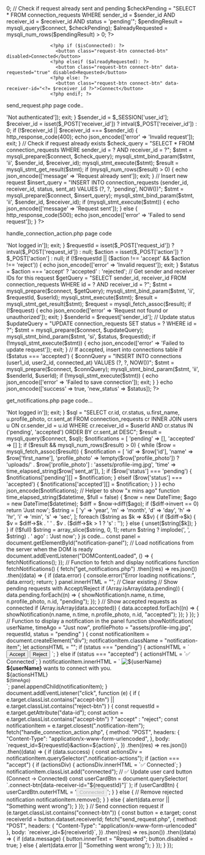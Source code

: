

 <?php
                    $sender_id = (int)$currentUserId;
                    $receiver_id = (int)$row['id'];

                    // Check if already connected
                    $checkConnection = "SELECT * FROM connection_requests 
                    WHERE ((sender_id = $sender_id AND receiver_id = $receiver_id)
                        OR (sender_id = $receiver_id AND receiver_id = $sender_id))
                      AND status = 'accepted'";
                    $connResult = mysqli_query($connect, $checkConnection);
                    $isConnected = mysqli_num_rows($connResult) > 0;

                    // Check if request already sent and pending
                    $checkPending = "SELECT * FROM connection_requests 
                    WHERE sender_id = $sender_id AND receiver_id = $receiver_id AND status = 'pending'";
                    $pendingResult = mysqli_query($connect, $checkPending);
                    $alreadyRequested = mysqli_num_rows($pendingResult) > 0;
                    ?>


                    <?php if ($isConnected): ?>
                      <button class="request-btn connected-btn" disabled>Connected</button>
                    <?php elseif ($alreadyRequested): ?>
                      <button class="request-btn connect-btn" data-requested="true" disabled>Requested</button>
                    <?php else: ?>
                      <button class="request-btn connect-btn" data-receiver-id="<?= $receiver_id ?>">Connect</button>
                    <?php endif; ?>

send_request.php page code..

<?php
include 'config.php'; 
session_start();

if (!isset($_SESSION['user_id'])) {
  http_response_code(401);
  echo json_encode(['error' => 'Not authenticated']);
  exit;
}

$sender_id = $_SESSION['user_id'];
$receiver_id = isset($_POST['receiver_id']) ? intval($_POST['receiver_id']) : 0;

if (!$receiver_id || $receiver_id === $sender_id) {
  http_response_code(400);
  echo json_encode(['error' => 'Invalid request']);
  exit;
}

// Check if request already exists
$check_query = "SELECT * FROM connection_requests WHERE sender_id = ? AND receiver_id = ?";
$stmt = mysqli_prepare($connect, $check_query);
mysqli_stmt_bind_param($stmt, 'ii', $sender_id, $receiver_id);
mysqli_stmt_execute($stmt);
$result = mysqli_stmt_get_result($stmt);

if (mysqli_num_rows($result) > 0) {
  echo json_encode(['message' => 'Request already sent']);
  exit;
}

// Insert new request
$insert_query = "INSERT INTO connection_requests (sender_id, receiver_id, status, sent_at) VALUES (?, ?, 'pending', NOW())";
$stmt = mysqli_prepare($connect, $insert_query);
mysqli_stmt_bind_param($stmt, 'ii', $sender_id, $receiver_id);

if (mysqli_stmt_execute($stmt)) {
  echo json_encode(['message' => 'Request sent']);
} else {
  http_response_code(500);
  echo json_encode(['error' => 'Failed to send request']);
}
?>



handle_connection_action.php page code

<?php
session_start();
include 'config.php';

$userId = isset($_SESSION['user_id']) ? $_SESSION['user_id'] : null;

if (!$userId) {
  echo json_encode(['error' => 'Not logged in']);
  exit;
}

$requestId = isset($_POST['request_id']) ? intval($_POST['request_id']) : null;
$action = isset($_POST['action']) ? $_POST['action'] : null;

if (!$requestId || ($action !== 'accept' && $action !== 'reject')) {
  echo json_encode(['error' => 'Invalid request']);
  exit;
}

$status = $action === 'accept' ? 'accepted' : 'rejected';

// Get sender and receiver IDs for this request
$getQuery = "SELECT sender_id, receiver_id FROM connection_requests WHERE id = ? AND receiver_id = ?";
$stmt = mysqli_prepare($connect, $getQuery);
mysqli_stmt_bind_param($stmt, 'ii', $requestId, $userId);
mysqli_stmt_execute($stmt);
$result = mysqli_stmt_get_result($stmt);
$request = mysqli_fetch_assoc($result);

if (!$request) {
  echo json_encode(['error' => 'Request not found or unauthorized']);
  exit;
}

$senderId = $request['sender_id'];

// Update status
$updateQuery = "UPDATE connection_requests SET status = ? WHERE id = ?";
$stmt = mysqli_prepare($connect, $updateQuery);
mysqli_stmt_bind_param($stmt, 'si', $status, $requestId);

if (!mysqli_stmt_execute($stmt)) {
  echo json_encode(['error' => 'Failed to update request']);
  exit;
}

// If accepted, insert into connections table
if ($status === 'accepted') {
  $connQuery = "INSERT INTO connections (user1_id, user2_id, connected_at) VALUES (?, ?, NOW())";
  $stmt = mysqli_prepare($connect, $connQuery);
  mysqli_stmt_bind_param($stmt, 'ii', $senderId, $userId);
  if (!mysqli_stmt_execute($stmt)) {
    echo json_encode(['error' => 'Failed to save connection']);
    exit;
  }
}

echo json_encode(['success' => true, 'new_status' => $status]);
?>

get_notifications.php page code...
<?php
session_start();
include 'config.php';

$userId = isset($_SESSION['user_id']) ? $_SESSION['user_id'] : null;

if (!$userId) {
  echo json_encode(['error' => 'Not logged in']);
  exit;
}

$sql = "SELECT cr.id, cr.status, u.first_name, u.profile_photo, cr.sent_at
        FROM connection_requests cr
        INNER JOIN users u ON cr.sender_id = u.id
        WHERE cr.receiver_id = $userId AND cr.status IN ('pending', 'accepted')
        ORDER BY cr.sent_at DESC";

$result = mysqli_query($connect, $sql);
$notifications = [
  'pending' => [],
  'accepted' => []
];

if ($result && mysqli_num_rows($result) > 0) {
  while ($row = mysqli_fetch_assoc($result)) {
    $notification = [
      'id' => $row['id'],
      'name' => $row['first_name'],
      'profile_photo' => !empty($row['profile_photo']) ? 'uploads/' . $row['profile_photo'] : 'assets/profile-img.jpg',
      'time' => time_elapsed_string($row['sent_at']),
    ];

    if ($row['status'] === 'pending') {
      $notifications['pending'][] = $notification;
    } elseif ($row['status'] === 'accepted') {
      $notifications['accepted'][] = $notification;
    }
  }
}

echo json_encode($notifications);


// Helper to show "x mins ago"
function time_elapsed_string($datetime, $full = false)
{
  $now = new DateTime;
  $ago = new DateTime($datetime);
  $diff = $now->diff($ago);

  if ($diff->invert == 0) return 'Just now';

  $string = [
    'y' => 'year',
    'm' => 'month',
    'd' => 'day',
    'h' => 'hr',
    'i' => 'min',
    's' => 'sec',
  ];
  foreach ($string as $k => &$v) {
    if ($diff->$k) {
      $v = $diff->$k . ' ' . $v . ($diff->$k > 1 ? 's' : '');
    } else {
      unset($string[$k]);
    }
  }

  if (!$full) $string = array_slice($string, 0, 1);
  return $string ? implode(', ', $string) . ' ago' : 'Just now';
}


js code...

const panel = document.getElementById("notification-panel");

// Load notifications from the server when the DOM is ready
document.addEventListener("DOMContentLoaded", () => {
  fetchNotifications();
});

// Function to fetch and display notifications
function fetchNotifications() {
  fetch("get_notifications.php")
    .then((res) => res.json())
    .then((data) => {
      if (data.error) {
        console.error("Error loading notifications:", data.error);
        return;
      }

      panel.innerHTML = ""; // Clear existing

      // Show pending requests with Accept/Reject
      if (Array.isArray(data.pending)) {
        data.pending.forEach((n) => {
          showNotification(n.name, n.time, n.profile_photo, n.id, "pending");
        });
      }

      // Show accepted requests as connected
      if (Array.isArray(data.accepted)) {
        data.accepted.forEach((n) => {
          showNotification(n.name, n.time, n.profile_photo, n.id, "accepted");
        });
      }
    });
}

// Function to display a notification in the panel
function showNotification(
  userName,
  timeAgo = "Just now",
  profilePhoto = "assets/profile-img.jpg",
  requestId,
  status = "pending"
) {
  const notificationItem = document.createElement("div");
  notificationItem.className = "notification-item";

  let actionsHTML = "";

  if (status === "pending") {
    actionsHTML = `
      <button class="accept-btn" data-id="${requestId}">Accept</button>
      <button class="reject-btn" data-id="${requestId}">Reject</button>
    `;
  } else if (status === "accepted") {
    actionsHTML = `<span class="accepted-label">✅ Connected</span>`;
  }

  notificationItem.innerHTML = `
    <img src="${profilePhoto}" alt="${userName}">
    <div class="notification-text">
      <strong>${userName}</strong> wants to connect with you.
      <div class="notification-actions">
        ${actionsHTML}
      </div>
      <small>${timeAgo}</small>
    </div>
  `;

  panel.appendChild(notificationItem);
}

document.addEventListener("click", function (e) {
  if (
    e.target.classList.contains("accept-btn") ||
    e.target.classList.contains("reject-btn")
  ) {
    const requestId = e.target.getAttribute("data-id");
    const action = e.target.classList.contains("accept-btn") ? "accept" : "reject";
    const notificationItem = e.target.closest(".notification-item");

    fetch("handle_connection_action.php", {
      method: "POST",
      headers: {
        "Content-Type": "application/x-www-form-urlencoded",
      },
      body: `request_id=${requestId}&action=${action}`,
    })
      .then((res) => res.json())
      .then((data) => {
        if (data.success) {
          const actionsDiv = notificationItem.querySelector(".notification-actions");

          if (action === "accept") {
            if (actionsDiv) {
              actionsDiv.innerHTML = `<span class="accepted-label">✅ Connected</span>`;
            }

            notificationItem.classList.add("connected");

            // ✅ Update user card button (Connect -> Connected)
            const userCardBtn = document.querySelector(
              `.connect-btn[data-receiver-id="${requestId}"]`
            );
            if (userCardBtn) {
              userCardBtn.outerHTML =
                '<button class="request-btn connected-btn" disabled>Connected</button>';
            }
          } else {
            // Remove rejected notification
            notificationItem.remove();
          }
        } else {
          alert(data.error || "Something went wrong");
        }
      });
  }

  // Send connection request
  if (e.target.classList.contains("connect-btn")) {
    const button = e.target;
    const receiverId = button.dataset.receiverId;

    fetch("send_request.php", {
      method: "POST",
      headers: { "Content-Type": "application/x-www-form-urlencoded" },
      body: `receiver_id=${receiverId}`,
    })
      .then((res) => res.json())
      .then((data) => {
        if (data.message) {
          button.innerText = "Requested";
          button.disabled = true;
        } else {
          alert(data.error || "Something went wrong");
        }
      });
  }
});




